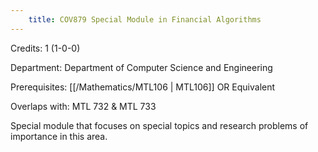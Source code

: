 ```yaml
---
    title: COV879 Special Module in Financial Algorithms
---
```

Credits: 1 (1-0-0)

Department: Department of Computer Science and Engineering

Prerequisites: [[/Mathematics/MTL106 | MTL106]] OR Equivalent

Overlaps with: MTL 732 & MTL 733

Special module that focuses on special topics and research problems of importance in this area.